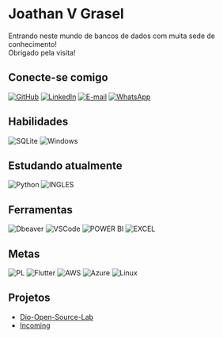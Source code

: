 # Joathan V Grasel

Entrando neste mundo de bancos de dados com muita sede de conhecimento!  
Obrigado pela visita!

## Conecte-se comigo

[![GitHub](https://img.shields.io/badge/GitHub-100000?style=for-the-badge&logo=github&logoColor=white)](https://github.com/jvgrasel/jvgrasel) [![LinkedIn](https://img.shields.io/badge/LinkedIn-0077B5?style=for-the-badge&logo=linkedin&logoColor=white)](https://www.linkedin.com/in/jgrasel/) [![E-mail](https://img.shields.io/badge/-Email-000?style=for-the-badge&logo=microsoft-outlook&logoColor=007BFF)](mailto:joathan94@yahoo.com) [![WhatsApp](https://img.shields.io/badge/WhatsApp-25D366?style=for-the-badge&logo=whatsapp&logoColor=white)](https://wa.me/555+051+985337571)

## Habilidades

 ![SQLite](https://img.shields.io/badge/SQLite-000?style=for-the-badge&logo=sqlite&logoColor=07405E) ![Windows](https://img.shields.io/badge/Windows-000?style=for-the-badge&logo=windows&logoColor=2CA5E0) 

 ## Estudando atualmente
 ![Python](https://img.shields.io/badge/python-3670A0?style=for-the-badge&logo=python&logoColor=ffdd54) ![INGLES](https://img.shields.io/badge/Ingl%C3%AAs-2ea44f?style=for-the-badge)

## Ferramentas

![Dbeaver](https://img.shields.io/badge/Dbeaver-372923?style=for-the-badge&amp;logo=dbeaver&amp;logoColor=white) ![VSCode](https://img.shields.io/badge/VSCode-0078D4?style=for-the-badge&amp;logo=visual%20studio%20code&amp;logoColor=white) ![POWER BI](https://img.shields.io/badge/power_bi-F2C811?style=for-the-badge&amp;logo=powerbi&amp;logoColor=black) ![EXCEL](https://img.shields.io/badge/Microsoft_Excel-217346?style=for-the-badge&amp;logo=microsoft-excel&amp;logoColor=white)

## Metas

![PL](https://img.shields.io/badge/PL%2FSQL-FFFFFF?style=for-the-badge&logo=oracle&logoColor=FF0000&labelColor=FFFFFF&color=FF0000) ![Flutter](https://img.shields.io/badge/Flutter-02569B?style=for-the-badge&logo=flutter&logoColor=white) 
![AWS](https://img.shields.io/badge/AWS-000.svg?style=for-the-badge&logo=amazon-aws&logoColor=white) ![Azure](https://img.shields.io/badge/Azure-blue?style=for-the-badge&logo=microsoft%20azure&logoColor=blue&labelColor=FFFFFF&link=https%3A%2F%2Fimages.app.goo.gl%2FK7PN1jYJd57x4q7A8) ![Linux](https://img.shields.io/badge/Linux-000?style=for-the-badge&logo=linux&logoColor=FCC624)


## Projetos

- [Dio-Open-Source-Lab](https://github.com/jvgrasel/dio-lab-open-source)
- [Incoming]()
